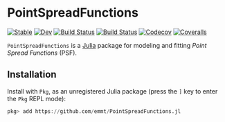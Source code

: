 # PointSpreadFunctions

[![Stable](https://img.shields.io/badge/docs-stable-blue.svg)](https://emmt.github.io/PointSpreadFunctions.jl/stable)
[![Dev](https://img.shields.io/badge/docs-dev-blue.svg)](https://emmt.github.io/PointSpreadFunctions.jl/dev)
[![Build Status](https://travis-ci.org/emmt/PointSpreadFunctions.jl.svg?branch=master)](https://travis-ci.org/emmt/PointSpreadFunctions.jl)
[![Build Status](https://ci.appveyor.com/api/projects/status/github/emmt/PointSpreadFunctions.jl?svg=true)](https://ci.appveyor.com/project/emmt/PointSpreadFunctions-jl)
[![Codecov](https://codecov.io/gh/emmt/PointSpreadFunctions.jl/branch/master/graph/badge.svg)](https://codecov.io/gh/emmt/PointSpreadFunctions.jl)
[![Coveralls](https://coveralls.io/repos/github/emmt/PointSpreadFunctions.jl/badge.svg?branch=master)](https://coveralls.io/github/emmt/PointSpreadFunctions.jl?branch=master)

`PointSpreadFunctions` is a [Julia](https://julialang.org/) package for
modeling and fitting *Point Spread Functions* (PSF).


## Installation

Install with `Pkg`, as an unregistered Julia package (press the `]` key to
enter the `Pkg` REPL mode):

```julia
pkg> add https://github.com/emmt/PointSpreadFunctions.jl
```
